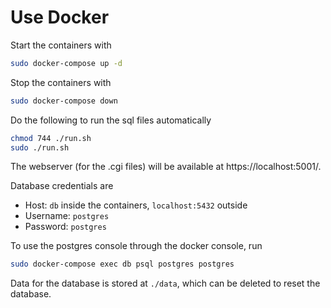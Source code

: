 # Use Docker

Start the containers with

```bash
sudo docker-compose up -d
```

Stop the containers with

```bash
sudo docker-compose down
```

Do the following to run the sql files automatically

```bash
chmod 744 ./run.sh
sudo ./run.sh
```

The webserver (for the .cgi files) will be available at https://localhost:5001/.

Database credentials are

- Host: `db` inside the containers, `localhost:5432` outside
- Username: `postgres`
- Password: `postgres`

To use the postgres console through the docker console, run

```bash
sudo docker-compose exec db psql postgres postgres
```

Data for the database is stored at `./data`, which can be deleted to reset the database.
